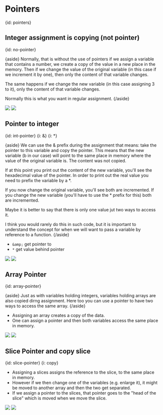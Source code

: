 # Pointers
{id: pointers}

## Integer assignment is copying (not pointer)
{id: no-pointer}

{aside}
Normally, that is without the use of pointers if we assign a variable that contains a number, we create a copy of the value in
a new place in the memory. Then if we change the value of the original variable (in this case if we increment it by one),
then only the content of that variable changes.

The same happens if we change the new variable (in this case assigning 3 to it), only the content of that variable changes.

Normally this is what you want in regular assignment.
{/aside}

![](examples/no-pointer/no_pointer.go)
![](examples/no-pointer/no_pointer.out)

## Pointer to integer
{id: int-pointer}
{i: &}
{i: *}

{aside}
We can use the & prefix during the assignment that means: take the pointer to this variable and copy the pointer.
This means that the new variable (b in our case) will point to the same place in memory where the value of the original
variable is. The content was not copied.

If at this point you print out the content of the new variable, you'll see the hexadecimal value of the pointer.
In order to print out the real value you need to prefix the variable by a *.

If you now change the original variable, you'll see both are incremented.
If you change the new variable (you'll have to use the * prefix for this)  both are incremented.

Maybe it is better to say that there is only one value jut two ways to access it.

I think you would rarely do this in such code, but it is important to understand the concept for when
we will want to pass a variable by reference to a function.
{/aside}

* `&amp;` get pointer to
* `*` get value behind pointer

![](examples/int-pointer/int_pointer.go)
![](examples/int-pointer/int_pointer.out)

## Array Pointer
{id: array-pointer}

{aside}
Just as with variables holding integers, variables holding arrays are also copied dirng assignment. Here too you can use
a pointer to have two ways to access the same array.
{/aside}

* Assigning an array creates a copy of the data.
* One can assign a pointer and then both variables access the same place in memory.

![](examples/array-pointer/array_pointer.go)
![](examples/array-pointer/array_pointer.out)

## Slice Pointer and copy slice
{id: slice-pointer}
{i: copy}

* Assigning a slices assigns the reference to the slice, to the same place in memory.
* However if we then change one of the variables (e.g. enlarge it), it might be moved to another array and then the two get separated.
* If we assign a pointer to the slices, that pointer goes to the "head of the slice" which is moved when we move the slice.

![](examples/slice-pointer/slice_pointer.go)
![](examples/slice-pointer/slice_pointer.out)

